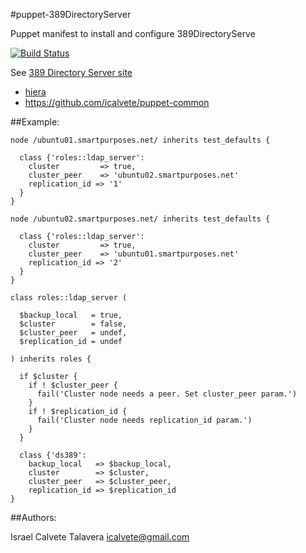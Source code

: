 #puppet-389DirectoryServer

Puppet manifest to install and configure 389DirectoryServe

[![Build Status](https://secure.travis-ci.org/icalvete/puppet-389DirectoryServer.png)](http://travis-ci.org/icalvete/puppet-389DirectoryServer)

See [389 Directory Server site](http://directory.fedoraproject.org/wiki/Main_Page)

* [hiera](http://docs.puppetlabs.com/hiera/1/index.html)
* https://github.com/icalvete/puppet-common 

##Example:


```puppet
node /ubuntu01.smartpurposes.net/ inherits test_defaults {

  class {'roles::ldap_server':
    cluster         => true,
    cluster_peer    => 'ubuntu02.smartpurposes.net'
    replication_id => '1'
  }
}

node /ubuntu02.smartpurposes.net/ inherits test_defaults {
  
  class {'roles::ldap_server':
    cluster         => true,
    cluster_peer    => 'ubuntu01.smartpurposes.net'
    replication_id => '2'
  }
}

class roles::ldap_server (

  $backup_local   = true,
  $cluster        = false,
  $cluster_peer   = undef,
  $replication_id = undef

) inherits roles {

  if $cluster {
    if ! $cluster_peer {
      fail('Cluster node needs a peer. Set cluster_peer param.')
    }
    if ! $replication_id {
      fail('Cluster node needs replication_id param.')
    }
  }

  class {'ds389':
    backup_local   => $backup_local,
    cluster        => $cluster,
    cluster_peer   => $cluster_peer,
    replication_id => $replication_id
}

```

##Authors:

Israel Calvete Talavera <icalvete@gmail.com>
